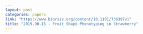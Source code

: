```yaml
---
layout: post
categories: papers
link: "https://www.biorxiv.org/content/10.1101/736397v1"
title: "2019.08.15 - Fruit Shape Phenotyping in Strawberry"
---
```

